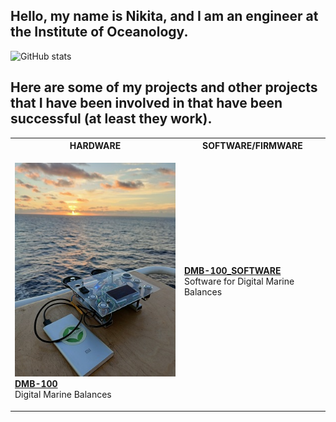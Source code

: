 ## Hello, my name is Nikita, and I am an engineer at the Institute of Oceanology.
![GitHub stats](https://github-readme-stats.vercel.app/api?username=Lazabuda&show_icons=true&theme=radical)
## Here are some of my projects and other projects that I have been involved in that have been successful (at least they work).

<table>
<tr>
<th> HARDWARE </th>
<th> SOFTWARE/FIRMWARE </th>
</tr>
   
  
<tr>
<td>
  
[<img width="320" src="https://github.com/Lazabuda/DMB-100/blob/main/DMB-100.jpg" />](https://github.com/Lazabuda/DMB-100)
<br/>
[**DMB-100**](https://github.com/Lazabuda/DMB-100)
<br/>
Digital Marine Balances

</td>
<td>

[**DMB-100_SOFTWARE**](https://github.com/Lazabuda/DMB-100_SOFTWARE)
<br/>
Software for Digital Marine Balances

</td>
</tr>
